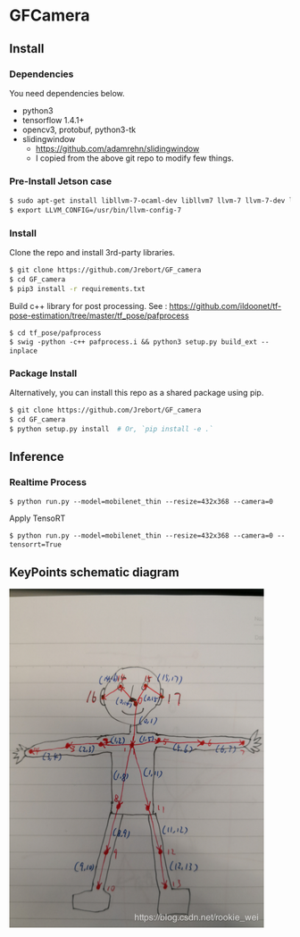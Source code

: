 # GFCamera

## Install

### Dependencies

You need dependencies below.

- python3
- tensorflow 1.4.1+
- opencv3, protobuf, python3-tk
- slidingwindow
  - https://github.com/adamrehn/slidingwindow
  - I copied from the above git repo to modify few things.

### Pre-Install Jetson case

```bash
$ sudo apt-get install libllvm-7-ocaml-dev libllvm7 llvm-7 llvm-7-dev llvm-7-doc llvm-7-examples llvm-7-runtime
$ export LLVM_CONFIG=/usr/bin/llvm-config-7 
```

### Install

Clone the repo and install 3rd-party libraries.

```bash
$ git clone https://github.com/Jrebort/GF_camera
$ cd GF_camera
$ pip3 install -r requirements.txt
```

Build c++ library for post processing. See : https://github.com/ildoonet/tf-pose-estimation/tree/master/tf_pose/pafprocess
```
$ cd tf_pose/pafprocess
$ swig -python -c++ pafprocess.i && python3 setup.py build_ext --inplace
```

### Package Install

Alternatively, you can install this repo as a shared package using pip.

```bash
$ git clone https://github.com/Jrebort/GF_camera
$ cd GF_camera
$ python setup.py install  # Or, `pip install -e .`
```

## Inference
### Realtime Process
```
$ python run.py --model=mobilenet_thin --resize=432x368 --camera=0
```
Apply TensoRT 

```
$ python run.py --model=mobilenet_thin --resize=432x368 --camera=0 --tensorrt=True
```


## KeyPoints schematic diagram
![KeyPoints](/KeyPointsDisplay.png)
